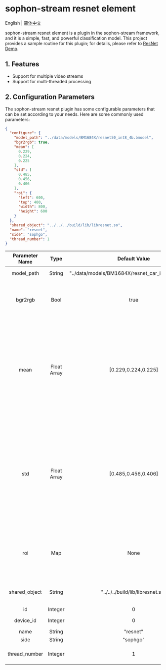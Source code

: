 # sophon-stream resnet element

English | [简体中文](README.md)

sophon-stream resnet element is a plugin in the sophon-stream framework, and it is a simple, fast, and powerful classification model. This project provides a sample routine for this plugin; for details, please refer to [ResNet Demo](../../../samples/resnet/README.md).

## 1. Features
* Support for multiple video streams
* Support for multi-threaded processing

## 2. Configuration Parameters
The sophon-stream resnet plugin has some configurable parameters that can be set according to your needs. Here are some commonly used parameters:

```json
{
  "configure": {
    "model_path": "../data/models/BM1684X/resnet50_int8_4b.bmodel",
    "bgr2rgb": true,
    "mean": [
      0.229,
      0.224,
      0.225
    ],
    "std": [
      0.485,
      0.456,
      0.406
    ],
    "roi": {
      "left": 600,
      "top": 400,
      "width": 800,
      "height": 600
    }
  },
  "shared_object": "../../../build/lib/libresnet.so",
  "name": "resnet",
  "side": "sophgo",
  "thread_number": 1
}
```

| Parameter Name | Type | Default Value | Description |
|:-------------:| :-------: | :------------------:| :------------------------:|
| model_path | String | "../data/models/BM1684X/resnet_car_int8_4b.bmodel" | Path to the resnet model |
| bgr2rgb | Bool | true | Whether to convert the image from BGR to RGB format; the default is BGR |
| mean | Float Array | [0.229,0.224,0.225] | Mean values for image preprocessing, with a length of 3. The calculation is y=(x-mean)/std. If bgr2rgb=true, the order of the array should be R, G, B; otherwise, it should be B, G, R |
| std | Float Array | [0.485,0.456,0.406] | Standard deviations for image preprocessing, with a length of 3. The calculation is the same as above. If bgr2rgb=true, the order of the array should be R, G, B; otherwise, it should be B, G, R |
| roi | Map | None | Preset ROI; when this parameter is configured, only the region defined by the ROI will be processed |
| shared_object | String | "../../../build/lib/libresnet.so" | Path to the libresnet dynamic library |
| id | Integer | 0 | Element ID |
| device_id | Integer | 0 | TPU device number |
| name | String | "resnet" | Element name |
| side | String | "sophgo" | Device type |
| thread_number | Integer | 1 | Number of threads to start |

